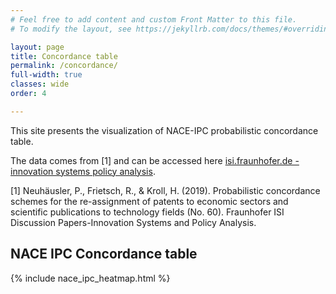 ```yaml
---
# Feel free to add content and custom Front Matter to this file.
# To modify the layout, see https://jekyllrb.com/docs/themes/#overriding-theme-defaults

layout: page
title: Concordance table
permalink: /concordance/
full-width: true
classes: wide
order: 4

---
```


This site presents the visualization of NACE-IPC probabilistic concordance table.

The data comes from [1] and can be accessed here [isi.fraunhofer.de - innovation systems policy analysis](https://www.isi.fraunhofer.de/content/dam/isi/dokumente/ccp/innovation-systems-policy-analysis/2019/Concordance_tables_for_download_060519.xlsx).


[1] Neuhäusler, P., Frietsch, R., & Kroll, H. (2019). Probabilistic concordance schemes for the re-assignment of patents to economic sectors and scientific publications to technology fields (No. 60). Fraunhofer ISI Discussion Papers-Innovation Systems and Policy Analysis.

## NACE IPC Concordance table

{% include nace_ipc_heatmap.html %}



